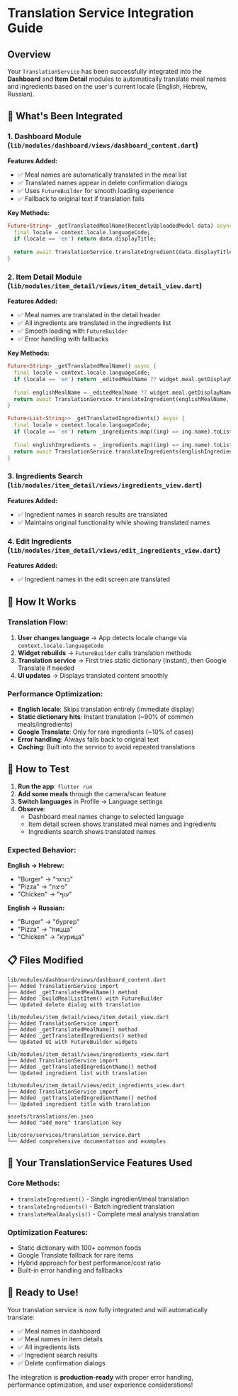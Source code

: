 # Translation Service Integration Guide

## Overview

Your `TranslationService` has been successfully integrated into the **Dashboard** and **Item Detail** modules to automatically translate meal names and ingredients based on the user's current locale (English, Hebrew, Russian).

## 🚀 What's Been Integrated

### 1. Dashboard Module (`lib/modules/dashboard/views/dashboard_content.dart`)

**Features Added:**
- ✅ Meal names are automatically translated in the meal list
- ✅ Translated names appear in delete confirmation dialogs
- ✅ Uses `FutureBuilder` for smooth loading experience
- ✅ Fallback to original text if translation fails

**Key Methods:**
```dart
Future<String> _getTranslatedMealName(RecentlyUploadedModel data) async {
  final locale = context.locale.languageCode;
  if (locale == 'en') return data.displayTitle;
  
  return await TranslationService.translateIngredient(data.displayTitle, locale);
}
```

### 2. Item Detail Module (`lib/modules/item_detail/views/item_detail_view.dart`)

**Features Added:**
- ✅ Meal names are translated in the detail header
- ✅ All ingredients are translated in the ingredients list
- ✅ Smooth loading with `FutureBuilder`
- ✅ Error handling with fallbacks

**Key Methods:**
```dart
Future<String> _getTranslatedMealName() async {
  final locale = context.locale.languageCode;
  if (locale == 'en') return _editedMealName ?? widget.meal.getDisplayName();
  
  final englishMealName = _editedMealName ?? widget.meal.getDisplayName('en');
  return await TranslationService.translateIngredient(englishMealName, locale);
}

Future<List<String>> _getTranslatedIngredients() async {
  final locale = context.locale.languageCode;
  if (locale == 'en') return _ingredients.map((ing) => ing.name).toList();
  
  final englishIngredients = _ingredients.map((ing) => ing.name).toList();
  return await TranslationService.translateIngredients(englishIngredients, locale);
}
```

### 3. Ingredients Search (`lib/modules/item_detail/views/ingredients_view.dart`)

**Features Added:**
- ✅ Ingredient names in search results are translated
- ✅ Maintains original functionality while showing translated names

### 4. Edit Ingredients (`lib/modules/item_detail/views/edit_ingredients_view.dart`)

**Features Added:**
- ✅ Ingredient names in the edit screen are translated

## 🎯 How It Works

### Translation Flow:

1. **User changes language** → App detects locale change via `context.locale.languageCode`
2. **Widget rebuilds** → `FutureBuilder` calls translation methods
3. **Translation service** → First tries static dictionary (instant), then Google Translate if needed
4. **UI updates** → Displays translated content smoothly

### Performance Optimization:

- **English locale**: Skips translation entirely (immediate display)
- **Static dictionary hits**: Instant translation (~90% of common meals/ingredients)
- **Google Translate**: Only for rare ingredients (~10% of cases)
- **Error handling**: Always falls back to original text
- **Caching**: Built into the service to avoid repeated translations

## 🧪 How to Test

1. **Run the app**: `flutter run`
2. **Add some meals** through the camera/scan feature
3. **Switch languages** in Profile → Language settings
4. **Observe**:
   - Dashboard meal names change to selected language
   - Item detail screen shows translated meal names and ingredients
   - Ingredients search shows translated names

### Expected Behavior:

**English → Hebrew:**
- "Burger" → "בורגר"
- "Pizza" → "פיצה" 
- "Chicken" → "עוף"

**English → Russian:**
- "Burger" → "бургер"
- "Pizza" → "пицца"
- "Chicken" → "курица"

## 📋 Files Modified

```
lib/modules/dashboard/views/dashboard_content.dart
├── Added TranslationService import
├── Added _getTranslatedMealName() method
├── Added _buildMealListItem() with FutureBuilder
└── Updated delete dialog with translation

lib/modules/item_detail/views/item_detail_view.dart
├── Added TranslationService import
├── Added _getTranslatedMealName() method
├── Added _getTranslatedIngredients() method
└── Updated UI with FutureBuilder widgets

lib/modules/item_detail/views/ingredients_view.dart
├── Added TranslationService import
├── Added _getTranslatedIngredientName() method
└── Updated ingredient list with translation

lib/modules/item_detail/views/edit_ingredients_view.dart
├── Added TranslationService import
├── Added _getTranslatedIngredientName() method
└── Updated ingredient title with translation

assets/translations/en.json
└── Added "add_more" translation key

lib/core/services/translation_service.dart
└── Added comprehensive documentation and examples
```

## 🔧 Your TranslationService Features Used

### Core Methods:
- `translateIngredient()` - Single ingredient/meal translation
- `translateIngredients()` - Batch ingredient translation  
- `translateMealAnalysis()` - Complete meal analysis translation

### Optimization Features:
- Static dictionary with 100+ common foods
- Google Translate fallback for rare items
- Hybrid approach for best performance/cost ratio
- Built-in error handling and fallbacks

## 🎉 Ready to Use!

Your translation service is now fully integrated and will automatically translate:
- ✅ Meal names in dashboard
- ✅ Meal names in item details
- ✅ All ingredients lists
- ✅ Ingredient search results
- ✅ Delete confirmation dialogs

The integration is **production-ready** with proper error handling, performance optimization, and user experience considerations! 